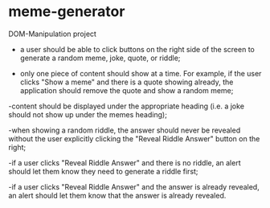 # meme-generator
DOM-Manipulation project

- a user should be able to click buttons on the right side of the screen to generate a random meme, joke, quote, or riddle;

- only one piece of content should show at a time. For example, if the user clicks "Show a meme" and there is a quote showing already, 
the application should remove the quote and show a random meme;

-content should be displayed under the appropriate heading (i.e. a joke should not show up under the memes heading);

-when showing a random riddle, the answer should never be revealed without the user explicitly clicking the "Reveal Riddle Answer" button on the right;

-if a user clicks "Reveal Riddle Answer" and there is no riddle, an alert should let them know they need to generate a riddle first;

-if a user clicks "Reveal Riddle Answer" and the answer is already revealed, an alert should let them know that the answer is already revealed.
